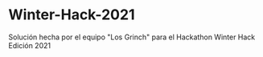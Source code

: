 # Winter-Hack-2021
Solución hecha por el equipo "Los Grinch" para el Hackathon Winter Hack Edición 2021
